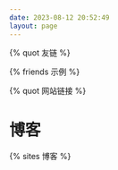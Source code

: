 ```yaml
---
date: 2023-08-12 20:52:49
layout: page
---
```


{% quot  友链 %}

{% friends 示例 %}   



{% quot  网站链接 %}

# 博客

{% sites 博客 %}